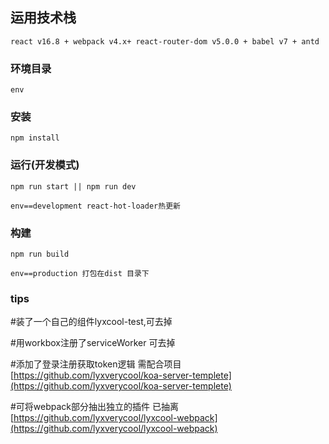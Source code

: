 ##  运用技术栈

`react v16.8 + webpack v4.x+ react-router-dom v5.0.0 + babel v7 + antd`

### 环境目录

`env`

### 安装

`npm install`

### 运行(开发模式)

`npm run start || npm run dev`  

`env==development react-hot-loader热更新`

### 构建

`npm run build` 

`env==production 打包在dist 目录下`

### tips 

#装了一个自己的组件lyxcool-test,可去掉

#用workbox注册了serviceWorker 可去掉

#添加了登录注册获取token逻辑 需配合项目
[https://github.com/lyxverycool/koa-server-templete](https://github.com/lyxverycool/koa-server-templete)

#可将webpack部分抽出独立的插件 已抽离 
[https://github.com/lyxverycool/lyxcool-webpack](https://github.com/lyxverycool/lyxcool-webpack)


